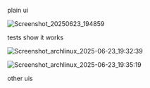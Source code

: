 plain ui

![Screenshot_20250623_194859](https://github.com/user-attachments/assets/f7af2f40-83ba-4afb-a369-df981f2fe157)


tests show it works 

![Screenshot_archlinux_2025-06-23_19:32:39](https://github.com/user-attachments/assets/3dea76e8-b7e2-4582-92b0-1d87e2409888)

![Screenshot_archlinux_2025-06-23_19:35:19](https://github.com/user-attachments/assets/4b7a0dfd-aeee-47b0-af4c-749877331b1b)

other uis

